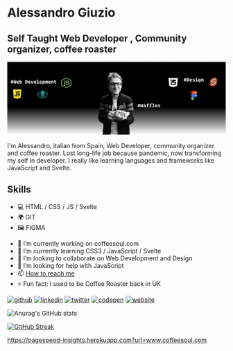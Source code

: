 # Alessandro Giuzio
## Self Taught Web Developer ,  Community organizer, coffee roaster
![webdeveloper,  community organizer, coffee roaster](https://github.com/alessandro-giuzio/alessandro-giuzio/blob/main/10.jpg)

I'm Alessandro, italian from Spain, Web Developer, community organizer and coffee roaster. Lost long-life job because pandemic, now transforming my self in developer. I really like learning languages and frameworks like JavaScript and Svelte. 

## Skills
 * 💻  HTML / CSS / JS / Svelte
 * 🌍  GIT
 * 🖼  FIGMA

- 🔭 I’m currently working on coffeesoul.com 
- 🌱 I’m currently learning CSS3 / JavaScript / Svelte
- 👯 I’m looking to collaborate on Web Development and Design 
- 🤔 I’m looking for help with JavaScript 
- 📫  <a href="mailto:info@agencyga.com">How to reach me</a>
- ⚡ Fun fact: I used to be Coffee Roaster back in UK 


[<img src='https://cdn.jsdelivr.net/npm/simple-icons@3.0.1/icons/github.svg' alt='github' height='40'>](https://github.com/alessandro-giuzio)  [<img src='https://cdn.jsdelivr.net/npm/simple-icons@3.0.1/icons/linkedin.svg' alt='linkedin' height='40'>](https://www.linkedin.com/in/alessandrogiuzio/)  [<img src='https://cdn.jsdelivr.net/npm/simple-icons@3.0.1/icons/twitter.svg' alt='twitter' height='40'>](https://twitter.com/giuzioale)  [<img src='https://cdn.jsdelivr.net/npm/simple-icons@3.0.1/icons/codepen.svg' alt='codepen' height='40'>](https://codepen.io/alessandrogiuzio)  [<img src='https://cdn.jsdelivr.net/npm/simple-icons@3.0.1/icons/icloud.svg' alt='website' height='40'>](giuzio.me)  





![Anurag's GitHub stats](https://github-readme-stats.vercel.app/api?username=alessandro-giuzio&show_icons=true&theme=vue-dark)

[![GitHub Streak](https://github-readme-streak-stats.herokuapp.com/?user=alessandro-giuzio)](https://git.io/streak-stats)

https://pagespeed-insights.herokuapp.com?url=www.coffeesoul.com


